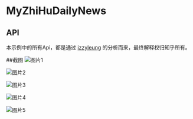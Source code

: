 # MyZhiHuDailyNews
## API
本示例中的所有Api，都是通过 [izzyleung](https://github.com/izzyleung/ZhihuDailyPurify/wiki) 的分析而来，最终解释权归知乎所有。

##截图
![图片1](./001.png)

![图片2](./002.png)

![图片3](./003.png)

![图片4](./004.png)

![图片5](./005.png)

